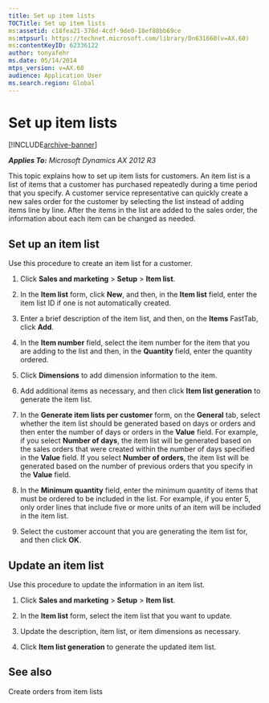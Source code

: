 ```yaml
---
title: Set up item lists
TOCTitle: Set up item lists
ms:assetid: c18fea21-376d-4cdf-9de0-18ef88bb69ce
ms:mtpsurl: https://technet.microsoft.com/library/Dn631660(v=AX.60)
ms:contentKeyID: 62336122
author: tonyafehr
ms.date: 05/14/2014
mtps_version: v=AX.60
audience: Application User
ms.search.region: Global
---
```


# Set up item lists 


[!INCLUDE[archive-banner](includes/archive-banner.md)]


_**Applies To:** Microsoft Dynamics AX 2012 R3_

This topic explains how to set up item lists for customers. An item list is a list of items that a customer has purchased repeatedly during a time period that you specify. A customer service representative can quickly create a new sales order for the customer by selecting the list instead of adding items line by line. After the items in the list are added to the sales order, the information about each item can be changed as needed.

## Set up an item list

Use this procedure to create an item list for a customer.

1.  Click **Sales and marketing** \> **Setup** \> **Item list**.

2.  In the **Item list** form, click **New**, and then, in the **Item list** field, enter the item list ID if one is not automatically created.

3.  Enter a brief description of the item list, and then, on the **Items** FastTab, click **Add**.

4.  In the **Item number** field, select the item number for the item that you are adding to the list and then, in the **Quantity** field, enter the quantity ordered.

5.  Click **Dimensions** to add dimension information to the item.

6.  Add additional items as necessary, and then click **Item list generation** to generate the item list.

7.  In the **Generate item lists per customer** form, on the **General** tab, select whether the item list should be generated based on days or orders and then enter the number of days or orders in the **Value** field. For example, if you select **Number of days**, the item list will be generated based on the sales orders that were created within the number of days specified in the **Value** field. If you select **Number of orders**, the item list will be generated based on the number of previous orders that you specify in the **Value** field.

8.  In the **Minimum quantity** field, enter the minimum quantity of items that must be ordered to be included in the list. For example, if you enter 5, only order lines that include five or more units of an item will be included in the item list.

9.  Select the customer account that you are generating the item list for, and then click **OK**.

## Update an item list

Use this procedure to update the information in an item list.

1.  Click **Sales and marketing** \> **Setup** \> **Item list**.

2.  In the **Item list** form, select the item list that you want to update.

3.  Update the description, item list, or item dimensions as necessary.

4.  Click **Item list generation** to generate the updated item list.

## See also

Create orders from item lists

  


